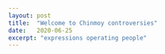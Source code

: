 ```yaml
---
layout: post
title:  "Welcome to Chinmoy controversies"
date:   2020-06-25
excerpt: "expressions operating people"
---
```


